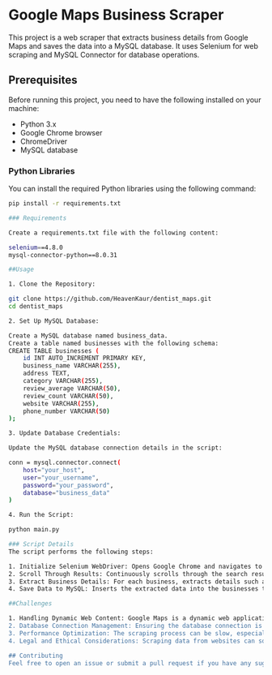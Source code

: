 # Google Maps Business Scraper

This project is a web scraper that extracts business details from Google Maps and saves the data into a MySQL database. It uses Selenium for web scraping and MySQL Connector for database operations.

## Prerequisites

Before running this project, you need to have the following installed on your machine:

- Python 3.x
- Google Chrome browser
- ChromeDriver
- MySQL database

### Python Libraries

You can install the required Python libraries using the following command:

```sh
pip install -r requirements.txt

### Requirements

Create a requirements.txt file with the following content:

selenium==4.8.0
mysql-connector-python==8.0.31

##Usage

1. Clone the Repository:

git clone https://github.com/HeavenKaur/dentist_maps.git
cd dentist_maps

2. Set Up MySQL Database:

Create a MySQL database named business_data.
Create a table named businesses with the following schema:
CREATE TABLE businesses (
    id INT AUTO_INCREMENT PRIMARY KEY,
    business_name VARCHAR(255),
    address TEXT,
    category VARCHAR(255),
    review_average VARCHAR(50),
    review_count VARCHAR(50),
    website VARCHAR(255),
    phone_number VARCHAR(50)
);

3. Update Database Credentials:

Update the MySQL database connection details in the script:

conn = mysql.connector.connect(
    host="your_host",
    user="your_username",
    password="your_password",
    database="business_data"
)

4. Run the Script:

python main.py

### Script Details
The script performs the following steps:

1. Initialize Selenium WebDriver: Opens Google Chrome and navigates to Google Maps with a search query for dentists near a specified location.
2. Scroll Through Results: Continuously scrolls through the search results to load more businesses.
3. Extract Business Details: For each business, extracts details such as name, address, category, review average, review count, website, and phone number.
4. Save Data to MySQL: Inserts the extracted data into the businesses table in the MySQL database.

##Challenges

1. Handling Dynamic Web Content: Google Maps is a dynamic web application that loads content asynchronously. Use Selenium's explicit waits to ensure elements are fully loaded before interacting with them.
2. Database Connection Management: Ensuring the database connection is stable and handling potential connection errors. Implement proper error handling and connection management to handle dropped connections gracefully.
3. Performance Optimization: The scraping process can be slow, especially with large datasets. Optimize the scraping logic, minimize the number of requests, and use efficient data structures.
4. Legal and Ethical Considerations: Scraping data from websites can sometimes be against the site's terms of service. Ensure you comply with the website's terms of service and consider the ethical implications of your scraping activities.

## Contributing
Feel free to open an issue or submit a pull request if you have any suggestions or improvements.




